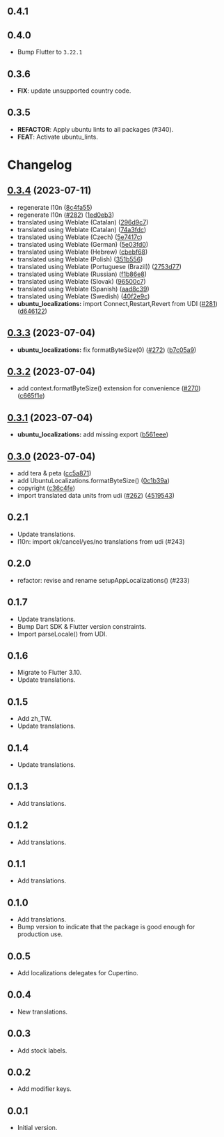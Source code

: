 ## 0.4.1

## 0.4.0

 - Bump Flutter to `3.22.1`
 
## 0.3.6

 - **FIX**: update unsupported country code.

## 0.3.5

 - **REFACTOR**: Apply ubuntu lints to all packages (#340).
 - **FEAT**: Activate ubuntu_lints.

# Changelog

## [0.3.4](https://github.com/canonical/ubuntu-flutter-plugins/compare/ubuntu_localizations-v0.3.3...ubuntu_localizations-v0.3.4) (2023-07-11)


* regenerate l10n ([8c4fa55](https://github.com/canonical/ubuntu-flutter-plugins/commit/8c4fa55874f56ab3628abd96e51eddaef355b3cc))
* regenerate l10n ([#282](https://github.com/canonical/ubuntu-flutter-plugins/issues/282)) ([1ed0eb3](https://github.com/canonical/ubuntu-flutter-plugins/commit/1ed0eb365fcfa352138bea1aafa81f5b587a7e12))
* translated using Weblate (Catalan) ([296d9c7](https://github.com/canonical/ubuntu-flutter-plugins/commit/296d9c7d2394f185021ac76d660a655437987f11))
* translated using Weblate (Catalan) ([74a3fdc](https://github.com/canonical/ubuntu-flutter-plugins/commit/74a3fdca1f2dc3027525e44739498573a08de97d))
* translated using Weblate (Czech) ([5e7417c](https://github.com/canonical/ubuntu-flutter-plugins/commit/5e7417c840e89d49c9abb2d338c2eed971e2786d))
* translated using Weblate (German) ([5e03fd0](https://github.com/canonical/ubuntu-flutter-plugins/commit/5e03fd00e1266416bd6f66c2ea30aea5b5b3de1c))
* translated using Weblate (Hebrew) ([cbebf68](https://github.com/canonical/ubuntu-flutter-plugins/commit/cbebf68b2b0441c4ca86ff008315cb701726536e))
* translated using Weblate (Polish) ([351b556](https://github.com/canonical/ubuntu-flutter-plugins/commit/351b55642d927520625488d1742d57c31b297497))
* translated using Weblate (Portuguese (Brazil)) ([2753d77](https://github.com/canonical/ubuntu-flutter-plugins/commit/2753d776536006de409b9128a8c61210f767160e))
* translated using Weblate (Russian) ([f1b86e8](https://github.com/canonical/ubuntu-flutter-plugins/commit/f1b86e89e26d8c6931c12aaa77dae7f4c23212a7))
* translated using Weblate (Slovak) ([96500c7](https://github.com/canonical/ubuntu-flutter-plugins/commit/96500c7971167781bcb8565a65b9d811ca9f147d))
* translated using Weblate (Spanish) ([aad8c39](https://github.com/canonical/ubuntu-flutter-plugins/commit/aad8c39088178243cca01b15423875bea19ef921))
* translated using Weblate (Swedish) ([40f2e9c](https://github.com/canonical/ubuntu-flutter-plugins/commit/40f2e9c77305f7e0e17e4f5038789362be733b48))
* **ubuntu_localizations:** import Connect,Restart,Revert from UDI ([#281](https://github.com/canonical/ubuntu-flutter-plugins/issues/281)) ([d646122](https://github.com/canonical/ubuntu-flutter-plugins/commit/d646122a2b92f37b58c98ce8a2c581fd70b0632e))

## [0.3.3](https://github.com/canonical/ubuntu-flutter-plugins/compare/ubuntu_localizations-v0.3.2...ubuntu_localizations-v0.3.3) (2023-07-04)


* **ubuntu_localizations:** fix formatByteSize(0) ([#272](https://github.com/canonical/ubuntu-flutter-plugins/issues/272)) ([b7c05a9](https://github.com/canonical/ubuntu-flutter-plugins/commit/b7c05a9c74d949f90aa2342e9207c2ed15b9e233))

## [0.3.2](https://github.com/canonical/ubuntu-flutter-plugins/compare/ubuntu_localizations-v0.3.1...ubuntu_localizations-v0.3.2) (2023-07-04)


* add context.formatByteSize() extension for convenience ([#270](https://github.com/canonical/ubuntu-flutter-plugins/issues/270)) ([c665f1e](https://github.com/canonical/ubuntu-flutter-plugins/commit/c665f1ef6750c04961eeae44ef4705c20a7b5168))

## [0.3.1](https://github.com/canonical/ubuntu-flutter-plugins/compare/ubuntu_localizations-v0.3.0...ubuntu_localizations-v0.3.1) (2023-07-04)


* **ubuntu_localizations:** add missing export ([b561eee](https://github.com/canonical/ubuntu-flutter-plugins/commit/b561eee7a329c1b7c4a2144cc58656498f2649b5))

## [0.3.0](https://github.com/canonical/ubuntu-flutter-plugins/compare/ubuntu_localizations-v0.2.1...ubuntu_localizations-v0.3.0) (2023-07-04)


* add tera & peta ([cc5a871](https://github.com/canonical/ubuntu-flutter-plugins/commit/cc5a871e9755a00806fc06bdd2a352336a6631a0))
* add UbuntuLocalizations.formatByteSize() ([0c1b39a](https://github.com/canonical/ubuntu-flutter-plugins/commit/0c1b39aebc16eb4863e4f4d62077c9c17a120229))
* copyright ([c36c4fe](https://github.com/canonical/ubuntu-flutter-plugins/commit/c36c4feeebe7977cfacc5451cec19e6671e835d0))
* import translated data units from udi ([#262](https://github.com/canonical/ubuntu-flutter-plugins/issues/262)) ([4519543](https://github.com/canonical/ubuntu-flutter-plugins/commit/45195437c53037eccd5658c59ed08be524ee5949))

## 0.2.1

- Update translations.
- l10n: import ok/cancel/yes/no translations from udi (#243)

## 0.2.0

- refactor: revise and rename setupAppLocalizations() (#233)

## 0.1.7

- Update translations.
- Bump Dart SDK & Flutter version constraints.
- Import parseLocale() from UDI.

## 0.1.6

- Migrate to Flutter 3.10.
- Update translations.

## 0.1.5

- Add zh_TW.
- Update translations.

## 0.1.4

- Update translations.

## 0.1.3

- Add translations.

## 0.1.2

- Add translations.

## 0.1.1

- Add translations.

## 0.1.0

- Add translations.
- Bump version to indicate that the package is good enough for production use.

## 0.0.5

- Add localizations delegates for Cupertino.

## 0.0.4

- New translations.

## 0.0.3

- Add stock labels.

## 0.0.2

- Add modifier keys.

## 0.0.1

- Initial version.

